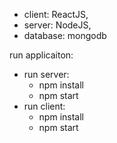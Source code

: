 - client: ReactJS,
- server: NodeJS,
- database: mongodb

run applicaiton:
 - run server: 
 	- npm install
	- npm start	
 - run client: 
 	- npm install
	- npm start
	

